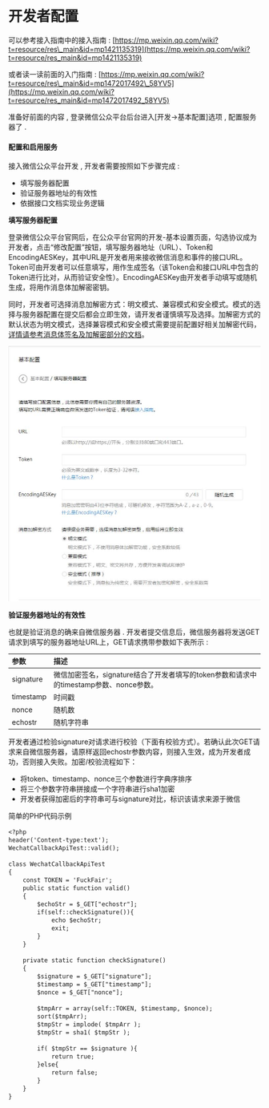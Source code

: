 # 开发者配置

可以参考接入指南中的接入指南 : [https://mp.weixin.qq.com/wiki?t=resource/res\_main&id=mp1421135319](https://mp.weixin.qq.com/wiki?t=resource/res_main&id=mp1421135319)

或者读一读前面的入门指南 : [https://mp.weixin.qq.com/wiki?t=resource/res\_main&id=mp1472017492\_58YV5](https://mp.weixin.qq.com/wiki?t=resource/res_main&id=mp1472017492_58YV5)

准备好前面的内容 , 登录微信公众平台后台进入\[开发-&gt;基本配置\]选项 , 配置服务器了 .

#### 配置和启用服务

接入微信公众平台开发 , 开发者需要按照如下步骤完成 :

* 填写服务器配置
* 验证服务器地址的有效性
* 依据接口文档实现业务逻辑

**填写服务器配置**

登录微信公众平台官网后，在公众平台官网的开发-基本设置页面，勾选协议成为开发者，点击“修改配置”按钮，填写服务器地址（URL）、Token和EncodingAESKey，其中URL是开发者用来接收微信消息和事件的接口URL。Token可由开发者可以任意填写，用作生成签名（该Token会和接口URL中包含的Token进行比对，从而验证安全性）。EncodingAESKey由开发者手动填写或随机生成，将用作消息体加解密密钥。

同时，开发者可选择消息加解密方式：明文模式、兼容模式和安全模式。模式的选择与服务器配置在提交后都会立即生效，请开发者谨慎填写及选择。加解密方式的默认状态为明文模式，选择兼容模式和安全模式需要提前配置好相关加解密代码，[详情请参考消息体签名及加解密部分的文档](https://open.weixin.qq.com/cgi-bin/showdocument?action=dir_list&t=resource/res_list&verify=1&id=open1419318479&token=&lang=zh_CN)。

![](/assets/fuwuqkaifazhe.png)

**验证服务器地址的有效性**

也就是验证消息的确来自微信服务器 . 开发者提交信息后，微信服务器将发送GET请求到填写的服务器地址URL上，GET请求携带参数如下表所示 :

| 参数 | **描述** |
| :--- | :--- |
| signature | 微信加密签名，signature结合了开发者填写的token参数和请求中的timestamp参数、nonce参数。 |
| timestamp | 时间戳 |
| nonce | 随机数 |
| echostr | 随机字符串 |

开发者通过检验signature对请求进行校验（下面有校验方式）。若确认此次GET请求来自微信服务器，请原样返回echostr参数内容，则接入生效，成为开发者成功，否则接入失败。加密/校验流程如下：

* 将token、timestamp、nonce三个参数进行字典序排序
* 将三个参数字符串拼接成一个字符串进行sha1加密
* 开发者获得加密后的字符串可与signature对比，标识该请求来源于微信

简单的PHP代码示例

```
<?php
header('Content-type:text');
WechatCallbackApiTest::valid();

class WechatCallbackApiTest
{
    const TOKEN = 'FuckFair';
    public static function valid()
    {
        $echoStr = $_GET["echostr"];
        if(self::checkSignature()){
            echo $echoStr;
            exit;
        }
    }

    private static function checkSignature()
    {
        $signature = $_GET["signature"];
        $timestamp = $_GET["timestamp"];
        $nonce = $_GET["nonce"];

        $tmpArr = array(self::TOKEN, $timestamp, $nonce);
        sort($tmpArr);
        $tmpStr = implode( $tmpArr );
        $tmpStr = sha1( $tmpStr );

        if( $tmpStr == $signature ){
            return true;
        }else{
            return false;
        }
    }
}
```



